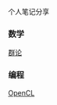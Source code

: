 个人笔记分享

### 数学
[群论](https://github.com/Leoeon/Notes/blob/master/math/%E7%BE%A4%E8%AE%BA%E7%AC%94%E8%AE%B0.pdf)

### 编程
[OpenCL](https://github.com/Leoeon/Notes/blob/master/programming/OpenCL%E7%AC%94%E8%AE%B0.md)